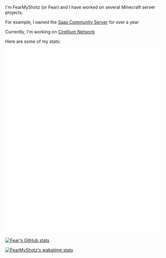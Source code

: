 I'm FearMyShotz (or Fear) and I have worked on several Minecraft server projects.

For example, I owned the [Saas Community Server](https://github.com/Saas-Community-Server) for over a year

Currently, I'm working on [Cirellium Network](https://github.com/Cirellium)

Here are some of my stats:

![](https://github.com/FearMyShotz/FearMyShotz/blob/master/generated/overview.svg)
![](https://github.com/FearMyShotz/FearMyShotz/blob/master/generated/languages.svg)

[![Fear's GitHub stats](https://github-readme-stats.vercel.app/api?username=FearMyShotz)](https://github.com/anuraghazra/github-readme-stats)


[![FearMyShotz's wakatime stats](https://github-readme-stats.vercel.app/api/wakatime?username=FearMyShotz)](https://github.com/anuraghazra/github-readme-stats)
